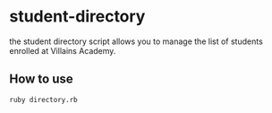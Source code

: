 # student-directory

the student directory script allows you to manage the list of students enrolled at Villains Academy.

## How to use ##

```shell
ruby directory.rb
```
